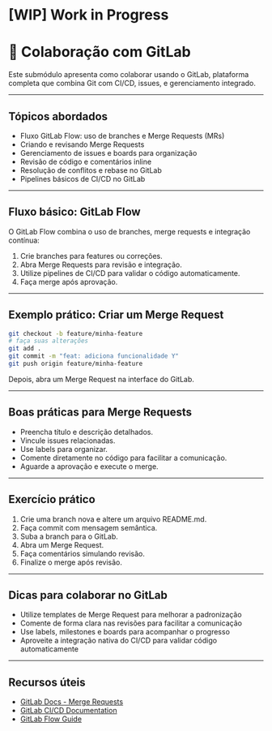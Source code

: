 # **[WIP] Work in Progress**


# 🤝 Colaboração com GitLab

Este submódulo apresenta como colaborar usando o GitLab, plataforma completa que combina Git com CI/CD, issues, e gerenciamento integrado.

---

## Tópicos abordados

- Fluxo GitLab Flow: uso de branches e Merge Requests (MRs)
- Criando e revisando Merge Requests
- Gerenciamento de issues e boards para organização
- Revisão de código e comentários inline
- Resolução de conflitos e rebase no GitLab
- Pipelines básicos de CI/CD no GitLab

---

## Fluxo básico: GitLab Flow

O GitLab Flow combina o uso de branches, merge requests e integração contínua:

1. Crie branches para features ou correções.
2. Abra Merge Requests para revisão e integração.
3. Utilize pipelines de CI/CD para validar o código automaticamente.
4. Faça merge após aprovação.

---

## Exemplo prático: Criar um Merge Request

```bash
git checkout -b feature/minha-feature
# faça suas alterações
git add .
git commit -m "feat: adiciona funcionalidade Y"
git push origin feature/minha-feature
```

Depois, abra um Merge Request na interface do GitLab.

---

## Boas práticas para Merge Requests

* Preencha título e descrição detalhados.
* Vincule issues relacionadas.
* Use labels para organizar.
* Comente diretamente no código para facilitar a comunicação.
* Aguarde a aprovação e execute o merge.

---

## Exercício prático

1. Crie uma branch nova e altere um arquivo README.md.
2. Faça commit com mensagem semântica.
3. Suba a branch para o GitLab.
4. Abra um Merge Request.
5. Faça comentários simulando revisão.
6. Finalize o merge após revisão.

---

## Dicas para colaborar no GitLab

- Utilize templates de Merge Request para melhorar a padronização
- Comente de forma clara nas revisões para facilitar a comunicação
- Use labels, milestones e boards para acompanhar o progresso
- Aproveite a integração nativa do CI/CD para validar código automaticamente

---

## Recursos úteis

- [GitLab Docs - Merge Requests](https://docs.gitlab.com/ee/user/project/merge_requests/)
- [GitLab CI/CD Documentation](https://docs.gitlab.com/ee/ci/)
- [GitLab Flow Guide](https://docs.gitlab.com/ee/topics/gitlab_flow.html)
